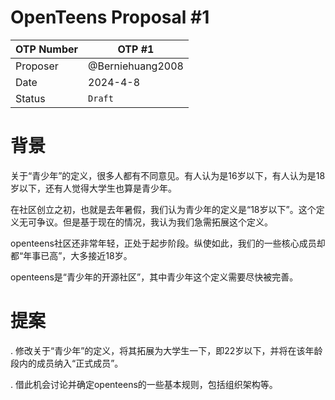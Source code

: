 # OpenTeens Proposal #1
|OTP Number|OTP #1|
|-|-|
|Proposer|@Berniehuang2008|
|Date|2024-4-8|
|Status|`Draft`|


# 背景
关于“青少年”的定义，很多人都有不同意见。有人认为是16岁以下，有人认为是18岁以下，还有人觉得大学生也算是青少年。

在社区创立之初，也就是去年暑假，我们认为青少年的定义是“18岁以下”。这个定义无可争议。但是基于现在的情况，我认为我们急需拓展这个定义。

openteens社区还非常年轻，正处于起步阶段。纵使如此，我们的一些核心成员却都“年事已高”，大多接近18岁。

openteens是“青少年的开源社区”，其中青少年这个定义需要尽快被完善。

# 提案
. 修改关于“青少年”的定义，将其拓展为大学生一下，即22岁以下，并将在该年龄段内的成员纳入“正式成员”。

. 借此机会讨论并确定openteens的一些基本规则，包括组织架构等。
